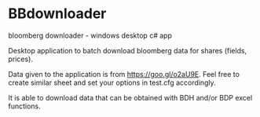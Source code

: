 # BBdownloader
bloomberg downloader - windows desktop c# app

Desktop application to batch download bloomberg data for shares (fields, prices).

Data given to the application is from https://goo.gl/o2aU9E.
Feel free to create similar sheet and set your options in test.cfg accordingly.

It is able to download data that can be obtained with BDH and/or BDP excel functions.
